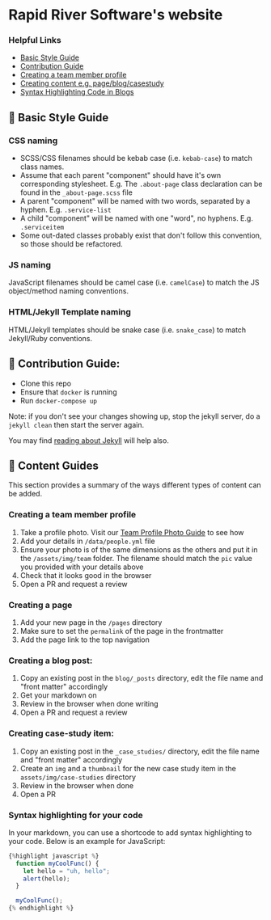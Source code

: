 # Rapid River Software's website
### Helpful Links
- [Basic Style Guide](#-basic-style-guide)
- [Contribution Guide](#-contribution-guide)
- [Creating a team member profile](#creating-a-team-member-profile)
- [Creating content e.g. page/blog/casestudy](#-content-guides)
- [Syntax Highlighting Code in Blogs](#syntax-highlighting-for-your-code)

## 🎨 Basic Style Guide
### CSS naming
- SCSS/CSS filenames should be kebab case (i.e. `kebab-case`) to match class names.
- Assume that each parent "component" should have it's own corresponding stylesheet. E.g. The `.about-page` class declaration can be found in the `_about-page.scss` file
- A parent "component" will be named with two words, separated by a hyphen. E.g. `.service-list`
- A child "component" will be named with one "word", no hyphens. E.g. `.serviceitem`
- Some out-dated classes probably exist that don't follow this convention, so those should be refactored.

### JS naming
JavaScript filenames should be camel case (i.e. `camelCase`) to match the JS object/method naming conventions.

### HTML/Jekyll Template naming
HTML/Jekyll templates should be snake case (i.e. `snake_case`) to match Jekyll/Ruby conventions.


## 💞 Contribution Guide:
- Clone this repo
- Ensure that `docker` is running
- Run `docker-compose up`

Note: if you don't see your changes showing up, stop the jekyll server, do a `jekyll clean` then start the server again.

You may find [reading about Jekyll](https://jekyllrb.com) will help also.

## 📓 Content Guides
This section provides a summary of the ways different types of content can be added.

### Creating a team member profile
1. Take a profile photo. Visit our [Team Profile Photo Guide](https://docs.google.com/presentation/d/1JeL-FCusWLBF71zpd419F1_Tr2rK8vAoT4EHqSvPg2c/edit) to see how
2. Add your details in `/data/people.yml` file
3. Ensure your photo is of the same dimensions as the others and put it in the `/assets/img/team` folder. The filename should match the `pic` value you provided with your details above
4. Check that it looks good in the browser
5. Open a PR and request a review

### Creating a page
1. Add your new page in the `/pages` directory
2. Make sure to set the `permalink` of the page in the frontmatter
3. Add the page link to the top navigation

### Creating a blog post:
1. Copy an existing post in the `blog/_posts` directory, edit the file name and "front matter" accordingly
2. Get your markdown on
3. Review in the browser when done writing
4. Open a PR and request a review

### Creating case-study item:
1. Copy an existing post in the `_case_studies/` directory, edit the file name and "front matter" accordingly
2. Create an `img` and a `thumbnail` for the new case study item in the `assets/img/case-studies` directory
3. Review in the browser when done
4. Open a PR

### Syntax highlighting for your code
In your markdown, you can use a shortcode to add syntax highlighting to your code. Below is an example for JavaScript:
```javascript
{%highlight javascript %}
  function myCoolFunc() {
    let hello = "uh, hello";
    alert(hello);
  }

  myCoolFunc();
{% endhighlight %}
```
